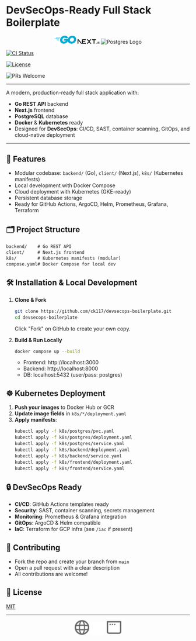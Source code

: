 














# DevSecOps-Ready Full Stack Boilerplate
<p align="center">
  <img src="client/public/gologo.svg" alt="Go Logo" width="60"/>
  <img src="client/public/next.svg" alt="Next.js Logo" width="60"/>
  <img src="client/public/postgres.svg" alt="Postgres Logo" width="60"/>
</p>

<p align="center">

  <a href="https://github.com/ck117/devsecops-boilerplate/actions"><img src="https://github.com/ck117/devsecops-boilerplate/workflows/CI/badge.svg" alt="CI Status"></a>

  <a href="https://github.com/ck117/devsecops-boilerplate/blob/main/LICENSE"><img src="https://img.shields.io/github/license/ck117/devsecops-boilerplate.svg" alt="License"></a>

  <img src="https://img.shields.io/badge/PRs-welcome-brightgreen.svg" alt="PRs Welcome">
</p>

---


A modern, production-ready full stack application with:
- **Go REST API** backend
- **Next.js** frontend
- **PostgreSQL** database
- **Docker** & **Kubernetes** ready
- Designed for **DevSecOps**: CI/CD, SAST, container scanning, GitOps, and cloud-native deployment


---


## 🚀 Features
- Modular codebase: `backend/` (Go), `client/` (Next.js), `k8s/` (Kubernetes manifests)
- Local development with Docker Compose
- Cloud deployment with Kubernetes (GKE-ready)
- Persistent database storage
- Ready for GitHub Actions, ArgoCD, Helm, Prometheus, Grafana, Terraform


## 🗂️ Project Structure
```
backend/    # Go REST API
client/     # Next.js frontend
k8s/        # Kubernetes manifests (modular)
compose.yaml# Docker Compose for local dev
```


## 🛠️ Installation & Local Development
1. **Clone & Fork**
   ```sh
   git clone https://github.com/ck117/devsecops-boilerplate.git
   cd devsecops-boilerplate
   ```
   Click "Fork" on GitHub to create your own copy.


2. **Build & Run Locally**
   ```sh
   docker compose up --build
   ```
   - Frontend: http://localhost:3000
   - Backend: http://localhost:8000
   - DB: localhost:5432 (user/pass: postgres)


## ☸️ Kubernetes Deployment
1. **Push your images** to Docker Hub or GCR
2. **Update image fields** in `k8s/*/deployment.yaml`
3. **Apply manifests**:
   ```sh
   kubectl apply -f k8s/postgres/pvc.yaml
   kubectl apply -f k8s/postgres/deployment.yaml
   kubectl apply -f k8s/postgres/service.yaml
   kubectl apply -f k8s/backend/deployment.yaml
   kubectl apply -f k8s/backend/service.yaml
   kubectl apply -f k8s/frontend/deployment.yaml
   kubectl apply -f k8s/frontend/service.yaml
   ```


## 🔒 DevSecOps Ready
- **CI/CD**: GitHub Actions templates ready
- **Security**: SAST, container scanning, secrets management
- **Monitoring**: Prometheus & Grafana integration
- **GitOps**: ArgoCD & Helm compatible
- **IaC**: Terraform for GCP infra (see `/iac` if present)


## 🤝 Contributing
- Fork the repo and create your branch from `main`
- Open a pull request with a clear description
- All contributions are welcome!


## 📄 License
[MIT](LICENSE)


---


<p align="center">
  <img src="client/public/globe.svg" width="40"/>
  <img src="client/public/vercel.svg" width="40"/>
  <img src="client/public/window.svg" width="40"/>
</p>
